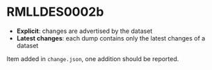# RMLLDES0002b

- **Explicit**: changes are advertised by the dataset
- **Latest changes**: each dump contains only the latest changes of a dataset

Item added in `change.json`, one addition should be reported.
